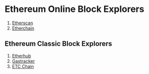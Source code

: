 Ethereum Online Block Explorers
===============================

1. [Etherscan](https://etherscan.io/)
2. [Etherchain](https://www.etherchain.org/)


Ethereum Classic Block Explorers
--------------------------------

1. [Etherhub](http://etherhub.io/)
2. [Gastracker](https://gastracker.io/)
3. [ETC Chain](https://etcchain.com/)
